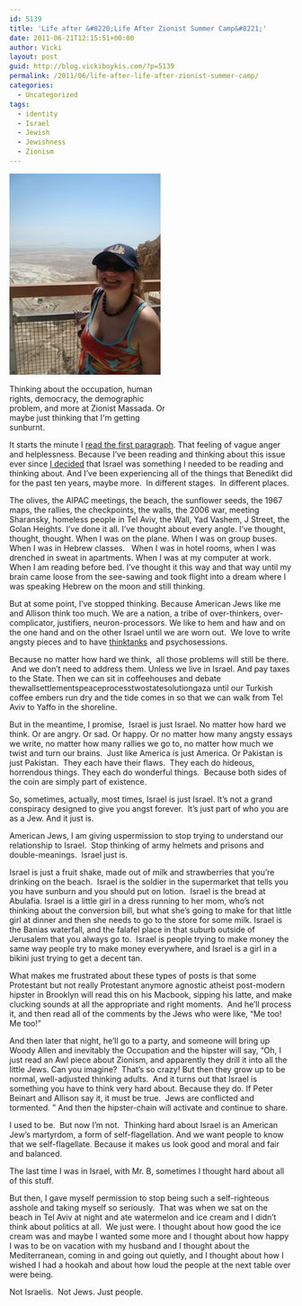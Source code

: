 ```yaml
---
id: 5139
title: 'Life after &#8220;Life After Zionist Summer Camp&#8221;'
date: 2011-06-21T12:15:51+00:00
author: Vicki
layout: post
guid: http://blog.vickiboykis.com/?p=5139
permalink: /2011/06/life-after-life-after-zionist-summer-camp/
categories:
  - Uncategorized
tags:
  - identity
  - Israel
  - Jewish
  - Jewishness
  - Zionism
---
```

<div id="attachment_5140" style="width: 279px" class="wp-caption aligncenter">
  <a href="https://raw.githubusercontent.com/veekaybee/wlb/gh-pages/assets/images/2011/06/DSC02502.jpg"><img class="size-full wp-image-5140" title="DSC02502" src="https://raw.githubusercontent.com/veekaybee/wlb/gh-pages/assets/images/2011/06/DSC02502.jpg" alt="" width="269" height="358" /></a>
  
  <p class="wp-caption-text">
    Thinking about the occupation, human rights, democracy, the demographic problem, and more at Zionist Massada. Or maybe just thinking that I'm getting sunburnt.
  </p>
</div>

<p style="text-align: center;">
  <p>
    It starts the minute I <a href="http://www.theawl.com/2011/06/life-after-zionist-summer-camp">read the first paragraph</a>. That feeling of vague anger and helplessness. Because I&#8217;ve been reading and thinking about this issue ever since <a href="http://blog.vickiboykis.com/2010/04/20/while-we-were-moving-to-an-undisclosed-location-near-the-pentagon-stuff-was-happening-in-the-real-world/" target="_blank">I decided</a> that Israel was something I needed to be reading and thinking about. And I&#8217;ve been experiencing all of the things that Benedikt did for the past ten years, maybe more.  In different stages.  In different places.
  </p>
  
  <p>
    The olives, the AIPAC meetings, the beach, the sunflower seeds, the 1967 maps, the rallies, the checkpoints, the walls, the 2006 war, meeting Sharansky, homeless people in Tel Aviv, the Wall, Yad Vashem, J Street, the Golan Heights. I&#8217;ve done it all. I&#8217;ve thought about every angle. I&#8217;ve thought, thought, thought. When I was on the plane. When I was on group buses. When I was in Hebrew classes.   When I was in hotel rooms, when I was drenched in sweat in apartments. When I was at my computer at work. When I am reading before bed. I&#8217;ve thought it this way and that way until my brain came loose from the see-sawing and took flight into a dream where I was speaking Hebrew on the moon and still thinking.
  </p>
  
  <p>
    But at some point, I&#8217;ve stopped thinking. Because American Jews like me and Allison think too much. We are a nation, a tribe of over-thinkers, over-complicator, justifiers, neuron-processors. We like to hem and haw and on the one hand and on the other Israel until we are worn out.  We love to write angsty pieces and to have <a href="http://www.nybooks.com/articles/archives/2010/jun/10/failure-american-jewish-establishment/" target="_blank">thinktanks</a> and psychosessions.
  </p>
  
  <p>
    Because no matter how hard we think,  all those problems will still be there.  And we don&#8217;t need to address them. Unless we live in Israel. And pay taxes to the State. Then we can sit in coffeehouses and debate thewallsettlementspeaceprocesstwostatesolutiongaza until our Turkish coffee embers run dry and the tide comes in so that we can walk from Tel Aviv to Yaffo in the shoreline.
  </p>
  
  <p>
    But in the meantime, I promise,  Israel is just Israel. No matter how hard we think. Or are angry. Or sad. Or happy. Or no matter how many angsty essays we write, no matter how many rallies we go to, no matter how much we twist and turn our brains.  Just like America is just America. Or Pakistan is just Pakistan.  They each have their flaws.  They each do hideous, horrendous things. They each do wonderful things.  Because both sides of the coin are simply part of existence.
  </p>
  
  <p>
    So, sometimes, actually, most times, Israel is just Israel. It&#8217;s not a grand conspiracy designed to give you angst forever.  It&#8217;s just part of who you are as a Jew. And it just is.
  </p>
  
  <p>
    American Jews, I am giving uspermission to stop trying to understand our relationship to Israel.  Stop thinking of army helmets and prisons and double-meanings.  Israel just is.
  </p>
  
  <p>
    Israel is just a fruit shake, made out of milk and strawberries that you&#8217;re drinking on the beach.  Israel is the soldier in the supermarket that tells you you have sunburn and you should put on lotion.  Israel is the bread at Abulafia. Israel is a little girl in a dress running to her mom, who&#8217;s not thinking about the conversion bill, but what she&#8217;s going to make for that little girl at dinner and then she needs to go to the store for some milk. Israel is the Banias waterfall, and the falafel place in that suburb outside of Jerusalem that you always go to.  Israel is people trying to make money the same way people try to make money everywhere, and Israel is a girl in a bikini just trying to get a decent tan.
  </p>
  
  <p>
    What makes me frustrated about these types of posts is that some Protestant but not really Protestant anymore agnostic atheist post-modern hipster in Brooklyn will read this on his Macbook, sipping his latte, and make clucking sounds at all the appropriate and right moments.  And he&#8217;ll process it, and then read all of the comments by the Jews who were like, &#8220;Me too! Me too!&#8221;
  </p>
  
  <p>
    And then later that night, he&#8217;ll go to a party, and someone will bring up Woody Allen and inevitably the Occupation and the hipster will say, &#8220;Oh, I just read an Awl piece about Zionism, and apparently they drill it into all the little Jews. Can you imagine?  That&#8217;s so crazy! But then they grow up to be normal, well-adjusted thinking adults.  And it turns out that Israel is something you have to think very hard about. Because they do. If Peter Beinart and Allison say it, it must be true.  Jews are conflicted and tormented. &#8221; And then the hipster-chain will activate and continue to share.
  </p>
  
  <p>
    I used to be.  But now I&#8217;m not.  Thinking hard about Israel is an American Jew&#8217;s martyrdom, a form of self-flagellation. And we want people to know that we self-flagellate. Because it makes us look good and moral and fair and balanced.
  </p>
  
  <p>
    The last time I was in Israel, with Mr. B, sometimes I thought hard about all of this stuff.
  </p>
  
  <p>
    But then, I gave myself permission to stop being such a self-righteous asshole and taking myself so seriously.  That was when we sat on the beach in Tel Aviv at night and ate watermelon and ice cream and I didn&#8217;t think about politics at all.  We just were. I thought about how good the ice cream was and maybe I wanted some more and I thought about how happy I was to be on vacation with my husband and I thought about the Mediterranean, coming in and going out quietly, and I thought about how I wished I had a hookah and about how loud the people at the next table over were being.
  </p>
  
  <p>
    Not Israelis.  Not Jews. Just people.
  </p>